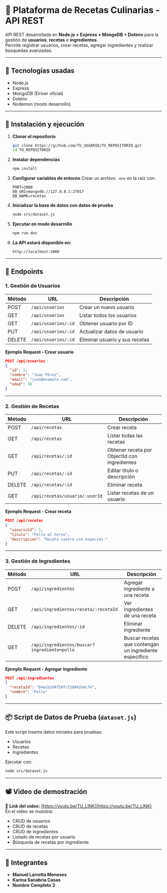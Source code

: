 # 📌 Plataforma de Recetas Culinarias - API REST

API REST desarrollada en **Node.js + Express + MongoDB + Dotenv** para la gestión de **usuarios**, **recetas** e **ingredientes**.  
Permite registrar usuarios, crear recetas, agregar ingredientes y realizar búsquedas avanzadas.

---

## 📂 Tecnologías usadas
- Node.js
- Express
- MongoDB (Driver oficial)
- Dotenv
- Nodemon (modo desarrollo)

---

## 🚀 Instalación y ejecución

1. **Clonar el repositorio**
   ```bash
   git clone https://github.com/TU_USUARIO/TU_REPOSITORIO.git
   cd TU_REPOSITORIO
   ```

2. **Instalar dependencias**
   ```bash
   npm install
   ```

3. **Configurar variables de entorno**
   Crear un archivo `.env` en la raíz con:
   ```
   PORT=3000
   DB_URI=mongodb://127.0.0.1:27017
   DB_NAME=recetas
   ```

4. **Inicializar la base de datos con datos de prueba**
   ```bash
   node src/dataset.js
   ```

5. **Ejecutar en modo desarrollo**
   ```bash
   npm run dev
   ```

6. **La API estará disponible en:**
   ```
   http://localhost:3000
   ```

---

## 📌 Endpoints

### **1. Gestión de Usuarios**
| Método | URL | Descripción |
|--------|-----|-------------|
| POST   | `/api/usuarios` | Crear un nuevo usuario |
| GET    | `/api/usuarios` | Listar todos los usuarios |
| GET    | `/api/usuarios/:id` | Obtener usuario por ID |
| PUT    | `/api/usuarios/:id` | Actualizar datos de usuario |
| DELETE | `/api/usuarios/:id` | Eliminar usuario y sus recetas |

**Ejemplo Request - Crear usuario**
```json
POST /api/usuarios
{
  "id": 1,
  "nombre": "Juan Pérez",
  "email": "juan@example.com",
  "edad": 30
}
```

---

### **2. Gestión de Recetas**
| Método | URL | Descripción |
|--------|-----|-------------|
| POST   | `/api/recetas` | Crear receta |
| GET    | `/api/recetas` | Listar todas las recetas |
| GET    | `/api/recetas/:id` | Obtener receta por ObjectId con ingredientes |
| PUT    | `/api/recetas/:id` | Editar título o descripción |
| DELETE | `/api/recetas/:id` | Eliminar receta |
| GET    | `/api/recetas/usuario/:userId` | Listar recetas de un usuario |

**Ejemplo Request - Crear receta**
```json
POST /api/recetas
{
  "usuarioId": 1,
  "titulo": "Pollo al horno",
  "descripcion": "Receta casera con especias."
}
```

---

### **3. Gestión de Ingredientes**
| Método | URL | Descripción |
|--------|-----|-------------|
| POST   | `/api/ingredientes` | Agregar ingrediente a una receta |
| GET    | `/api/ingredientes/receta/:recetaId` | Ver ingredientes de una receta |
| DELETE | `/api/ingredientes/:id` | Eliminar ingrediente |
| GET    | `/api/ingredientes/buscar?ingrediente=pollo` | Buscar recetas que contengan un ingrediente específico |

**Ejemplo Request - Agregar ingrediente**
```json
POST /api/ingredientes
{
  "recetaId": "64acb2d4f50fc728842b4cf4",
  "nombre": "Pollo"
}
```

---

## 📦 Script de Datos de Prueba (`dataset.js`)
Este script inserta datos iniciales para pruebas:
- Usuarios
- Recetas
- Ingredientes

Ejecutar con:
```bash
node src/dataset.js
```

---

## 📽 Video de demostración
🎥 **Link del video:** [https://youtu.be/TU_LINK](https://youtu.be/TU_LINK)  
En el video se muestra:
- CRUD de usuarios
- CRUD de recetas
- CRUD de ingredientes
- Listado de recetas por usuario
- Búsqueda de recetas por ingrediente

---

## 👥 Integrantes
- **Manuel Larrotta Meneses**
- **Karina Sanabria Casas**
- **Nombre Completo 3**


